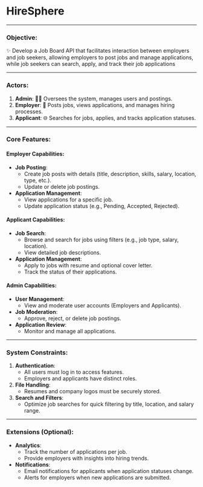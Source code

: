 # HireSphere 

---

### **Objective**:

✨ Develop a Job Board API that facilitates interaction between employers and job seekers, allowing employers to post jobs and manage applications, while job seekers can search, apply, and track their job applications

---

### **Actors**:
1. **Admin**: 👨‍💻 Oversees the system, manages users and postings.
2. **Employer**: 💼 Posts jobs, views applications, and manages hiring processes.
3. **Applicant**: 🌐 Searches for jobs, applies, and tracks application statuses.

---

### **Core Features**:

#### **Employer Capabilities**:
- **Job Posting**:
    - Create job posts with details (title, description, skills, salary, location, type, etc.).
    - Update or delete job postings.
- **Application Management**:
    - View applications for a specific job.
    - Update application status (e.g., Pending, Accepted, Rejected).

#### **Applicant Capabilities**:
- **Job Search**:
    - Browse and search for jobs using filters (e.g., job type, salary, location).
    - View detailed job descriptions.
- **Application Management**:
    - Apply to jobs with resume and optional cover letter.
    - Track the status of their applications.

#### **Admin Capabilities**:
- **User Management**:
    - View and moderate user accounts (Employers and Applicants).
- **Job Moderation**:
    - Approve, reject, or delete job postings.
- **Application Review**:
    - Monitor and manage all applications.

---

### **System Constraints**:
1. **Authentication**:
    - All users must log in to access features.
    - Employers and applicants have distinct roles.
2. **File Handling**:
    - Resumes and company logos must be securely stored.
3. **Search and Filters**:
    - Optimize job searches for quick filtering by title, location, and salary range.

---

### **Extensions (Optional)**:
- **Analytics**:
    - Track the number of applications per job.
    - Provide employers with insights into hiring trends.
- **Notifications**:
    - Email notifications for applicants when application statuses change.
    - Alerts for employers when new applications are submitted.
